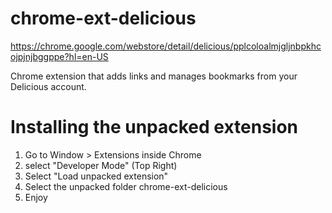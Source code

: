 chrome-ext-delicious
====================
https://chrome.google.com/webstore/detail/delicious/pplcoloalmjgljnbpkhcojpjnjbggppe?hl=en-US

Chrome extension that adds links and manages bookmarks from your Delicious account.

Installing the unpacked extension
====================
1. Go to Window > Extensions inside Chrome
2. select "Developer Mode" (Top Right)
3. Select "Load unpacked extension"
4. Select the unpacked folder chrome-ext-delicious
5. Enjoy



